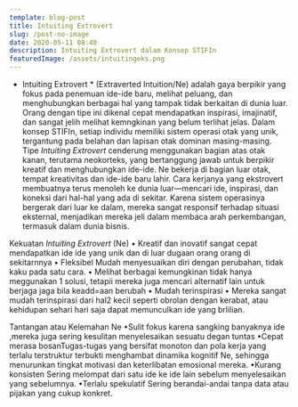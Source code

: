 ```yaml
---
template: blog-post
title: Intuiting Extrovert
slug: /post-no-image
date: 2020-05-11 08:40
description: Intuiting Extrovert dalam Konsep STIFIn
featuredImage: /assets/intuitingeks.png
---
```




* Intuiting Extrovert * (Extraverted Intuition/Ne) adalah gaya berpikir yang fokus pada penemuan ide-ide baru, melihat peluang, dan menghubungkan berbagai hal yang tampak tidak berkaitan di dunia luar. Orang dengan tipe ini dikenal cepat mendapatkan inspirasi, imajinatif, dan sangat jelih melihat kemngkinan yang belum terlihat jelas.
Dalam konsep STIFIn, setiap individu memiliki sistem operasi otak yang unik, tergantung pada belahan dan lapisan otak dominan masing-masing. Tipe *Intuiting Extrovert* cenderung menggunakan bagian atas otak kanan, terutama neokorteks, yang bertanggung jawab untuk berpikir kreatif dan menghubungkan ide-ide. Ne bekerja di bagian luar otak, tempat kreativitas dan ide-ide baru lahir. Cara kerjanya yang ekstrovert membuatnya terus menoleh ke dunia luar—mencari ide, inspirasi, dan koneksi dari hal-hal yang ada di sekitar. Karena sistem operasinya bergerak dari luar ke dalam, mereka sangat responsif terhadap situasi eksternal, menjadikan mereka jeli dalam membaca arah perkembangan, termasuk dalam dunia bisnis.

Kekuatan *Intuiting Extrovert* (Ne)
•	Kreatif dan inovatif
sangat cepat mendapatkan ide ide yang unik dan di luar dugaan orang orang di sekitarnnya
•	Fleksibel
Mudah menyesuaikan diri dengan perubahan, tidak kaku pada satu cara.
•	Melihat berbagai kemungkinan
tidak hanya meggunakan 1 solusi, tetapii mereka juga mencari alternatif lain untuk berjaga jaga bila keadd=aan berubah
•	Mudah terinspirasi
•	Mereka sangat mudah terinspirasi dari hal2 kecil seperti obrolan dengan kerabat, atau kehidupan sehari hari saja dapat memunculkan ide yang brlilian.

Tantangan atau Kelemahan Ne
•Sulit fokus
karena sangking banyaknya ide ,mereka juga sering kesulitan menyelesaikan sesuatu degan tuntas
•Cepat merasa bosanTugas-tugas yang bersifat monoton dan pola kerja yang terlalu terstruktur terbukti menghambat dinamika kognitif Ne, sehingga menurunkan tingkat motivasi dan keterlibatan emosional mereka.
•Kurang konsisten
Sering melompat dari satu ide ke ide lain sebelum menyelesaikan yang sebelumnya.
•Terlalu spekulatif
Sering berandai-andai tanpa data atau pijakan yang cukup konkret.
